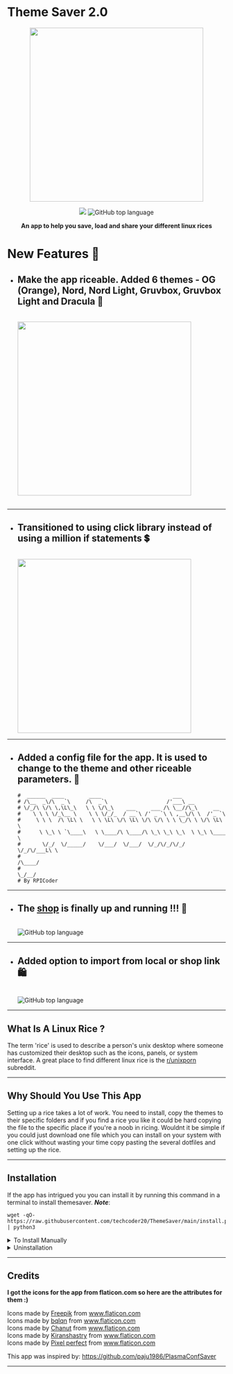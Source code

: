 # Theme Saver 2.0

<p align="center">
  <img width="400" src="https://raw.githubusercontent.com/techcoder20/ThemeSaver/main/Screenshots/AllIcons.gif">  
</p>

<p align="center">
  <img src="https://img.shields.io/badge/Platform-GNU/Linux-orange?style=for-the-badge&logo=Linux">

  <img alt="GitHub top language" src="https://img.shields.io/github/languages/top/techcoder20/themesaver?logo=Python&style=for-the-badge">

</p>

<p align="center">
<b> An app to help you save, load and share your different linux rices </b>
</p>

# New Features 🚀
- ## Make the app riceable. Added 6 themes - OG (Orange), Nord, Nord Light, Gruvbox, Gruvbox Light and Dracula 🌈

  <br>
  <img width="400" src="https://raw.githubusercontent.com/techcoder20/ThemeSaver/main/Screenshots/AllWindows.gif">
  <br>
  <br>

<hr>

- ## Transitioned to using click library instead of using a million if statements 💲
  <br>
  <img width="400" src="https://click.palletsprojects.com/en/8.0.x/_images/click-logo.png">
  <br>

<hr>

- ## Added a config file for the app. It is used to change to the theme and other riceable parameters. 📁

  ```
  #  ______  ____        ____                       ___
  # /\__  _\/\  _`\     /\  _`\                   /'___\ __
  # \/_/\ \/\ \,\L\_\   \ \ \/\_\    ___     ___ /\ \__//\_\     __
  #    \ \ \ \/_\__ \    \ \ \/_/_  / __`\ /' _ `\ \ ,__\/\ \  /'_ `\
  #     \ \ \  /\ \L\ \   \ \ \L\ \/\ \L\ \/\ \/\ \ \ \_/\ \ \/\ \L\ \
  #      \ \_\ \ `\____\   \ \____/\ \____/\ \_\ \_\ \_\  \ \_\ \____ \
  #       \/_/  \/_____/    \/___/  \/___/  \/_/\/_/\/_/   \/_/\/___L\ \
  #                                                              /\____/
  #                                                              \_/__/
  # By RPICoder
  ```

<hr>

- ## The [shop](https://themesaver.herokuapp.com/shop) is finally up and running !!! 🛒
  <br>
  <img alt="GitHub top language" src="https://raw.githubusercontent.com/techcoder20/ThemeSaver/main/Screenshots/Shop.png">
  <br>

<hr>

- ## Added option to import from local or shop link 🛍️
  <br>
  <img alt="GitHub top language" src="https://raw.githubusercontent.com/techcoder20/ThemeSaver/main/Screenshots/ShopImportWindow.png">
  <br>

<hr>

## What Is A Linux Rice ?

The term 'rice' is used to describe a person's unix desktop where someone has customized their desktop such as the icons, panels, or system interface. A great place to find different linux rice is the [r/unixporn](https://www.reddit.com/r/unixporn) subreddit.

<hr>

## Why Should You Use This App

Setting up a rice takes a lot of work. You need to install, copy the themes to their specific folders and if you find a rice you like it could be hard copying the file to the specific place if you're a noob in ricing. Wouldnt it be simple if you could just download one file which you can install on your system with one click without wasting your time copy pasting the several dotfiles and setting up the rice.

<hr>

## Installation

If the app has intrigued you you can install it by running this command in a terminal to install themesaver. **_Note_**:

```
wget -qO- https://raw.githubusercontent.com/techcoder20/ThemeSaver/main/install.py | python3
```

<details>
<summary>To Install Manually</summary>
To manually install ThemeSaver:
 
```
git clone https://github.com/techcoer20/themesaver ~/ThemeSaver
python3 ~/.themesaver/install.py
```
</details>

<details>
<summary>Uninstallation</summary>
If you dont like themesaver for some reason you can uninstall by running this command in a terminal.

```
themesaver uninstall
```

</details>

<hr>

## Credits

<b>I got the icons for the app from flaticon.com so here are the attributes for them :)</b>

<div>Icons made by <a href="https://www.freepik.com" title="Freepik">Freepik</a> from <a href="https://www.flaticon.com/" title="Flaticon">www.flaticon.com</a></div>
<div>Icons made by <a href="https://www.flaticon.com/authors/bqlqn" title="bqlqn">bqlqn</a> from <a href="https://www.flaticon.com/" title="Flaticon">www.flaticon.com</a></div>
<div>Icons made by <a href="https://www.flaticon.com/authors/chanut" title="Chanut">Chanut</a> from <a href="https://www.flaticon.com/" title="Flaticon">www.flaticon.com</a></div>
<div>Icons made by <a href="https://www.flaticon.com/authors/kiranshastry" title="Kiranshastry">Kiranshastry</a> from <a href="https://www.flaticon.com/" title="Flaticon">www.flaticon.com</a></div>
<div>Icons made by <a href="https://www.flaticon.com/authors/pixel-perfect" title="Pixel perfect">Pixel perfect</a> from <a href="https://www.flaticon.com/" title="Flaticon">www.flaticon.com</a></div>       
   
   
This app was inspired by: https://github.com/paju1986/PlasmaConfSaver

<hr>